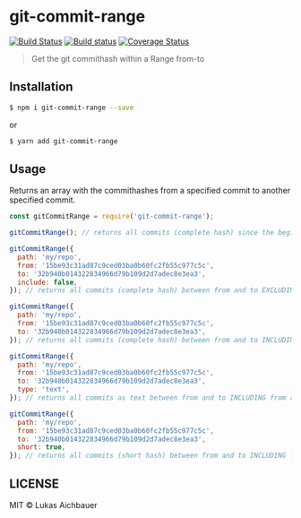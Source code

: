 # git-commit-range

[![Build Status](https://travis-ci.org/aichbauer/node-git-commit-range.svg?branch=master)](https://travis-ci.org/aichbauer/node-git-commit-range)
[![Build status](https://ci.appveyor.com/api/projects/status/2o83rprgkyfjoxqv?svg=true)](https://ci.appveyor.com/project/rudolfsonjunior/node-git-commit-range)
[![Coverage Status](https://coveralls.io/repos/github/aichbauer/node-git-commit-range/badge.svg?branch=master)](https://coveralls.io/github/aichbauer/node-git-commit-range?branch=master)

> Get the git commithash within a Range from-to

## Installation

```sh
$ npm i git-commit-range --save
```
or
```sh
$ yarn add git-commit-range
```

## Usage

Returns an array with the commithashes from a specified commit to another specified commit.

```js
const gitCommitRange = require('git-commit-range');

gitCommitRange(); // returns all commits (complete hash) since the beginning of the repo of process.cwd()

gitCommitRange({
  path: 'my/repo',
  from: '15be93c31ad87c9ced03ba0b60fc2fb55c977c5c',
  to: '32b940b014322834966d79b109d2d7adec8e3ea3',
  include: false,
}); // returns all commits (complete hash) between from and to EXCLUDING from and to, of the path 'my/repo'

gitCommitRange({
  path: 'my/repo',
  from: '15be93c31ad87c9ced03ba0b60fc2fb55c977c5c',
  to: '32b940b014322834966d79b109d2d7adec8e3ea3',
}); // returns all commits (complete hash) between from and to INCLUDING from and to, of the path 'my/repo'

gitCommitRange({
  path: 'my/repo',
  from: '15be93c31ad87c9ced03ba0b60fc2fb55c977c5c',
  to: '32b940b014322834966d79b109d2d7adec8e3ea3',
  type: 'text',
}); // returns all commits as text between from and to INCLUDING from and to, of the path 'my/repo'

gitCommitRange({
  path: 'my/repo',
  from: '15be93c31ad87c9ced03ba0b60fc2fb55c977c5c',
  to: '32b940b014322834966d79b109d2d7adec8e3ea3',
  short: true,
}); // returns all commits (short hash) between from and to INCLUDING from and to, of the path 'my/repo'
```

## LICENSE

MIT © Lukas Aichbauer
